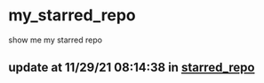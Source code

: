 # my_starred_repo
show me my starred repo

update at 11/29/21 08:14:38 in [starred_repo](./index.html)
---

